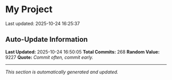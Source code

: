 # My Project


Last updated: 2025-10-24 16:25:37












































































































































































































































































## Auto-Update Information

**Last Updated:** 2025-10-24 16:50:05
**Total Commits:** 268
**Random Value:** 9227
**Quote:** _Commit often, commit early._

---
_This section is automatically generated and updated._